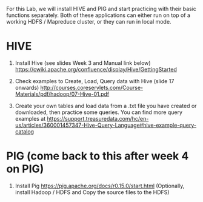 For this Lab, we will install HIVE and PIG and start practicing with their basic functions separately. 
Both of these applications can either run on top of a working HDFS / Mapreduce cluster, or they can run in local mode.

# HIVE

1. Install Hive (see slides Week 3 and Manual link below)
   <https://cwiki.apache.org/confluence/display/Hive/GettingStarted>

2. Check examples to Create, Load, Query data with Hive (slide 17 onwards)
   <http://courses.coreservlets.com/Course-Materials/pdf/hadoop/07-Hive-01.pdf>
   
3. Create your own tables and load data from a .txt file you have created or downloaded, then practice some queries.
You can find more query examples at https://support.treasuredata.com/hc/en-us/articles/360001457347-Hive-Query-Language#hive-example-query-catalog

# PIG (come back to this after week 4 on PIG)

1. Install Pig <https://pig.apache.org/docs/r0.15.0/start.html>
(Optionally, install Hadoop / HDFS and Copy the source files to the HDFS)

